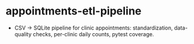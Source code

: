 # appointments-etl-pipeline
- CSV → SQLite pipeline for clinic appointments: standardization, data-quality checks, per-clinic daily counts, pytest coverage.
